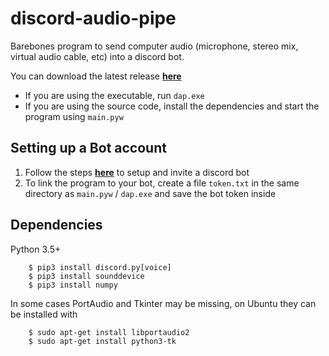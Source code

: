# discord-audio-pipe
Barebones program to send computer audio (microphone, stereo mix, virtual audio cable, etc) into a discord bot.  

You can download the latest release [**here**](https://github.com/QiCuiHub/discord-audio-pipe/releases)
- If you are using the executable, run ``dap.exe``  
- If you are using the source code, install the dependencies and start the program using ``main.pyw``

## Setting up a Bot account
1. Follow the steps [**here**](https://discordpy.readthedocs.io/en/latest/discord.html) to setup and invite a discord bot
2. To link the program to your bot, create a file ``token.txt`` in the same directory as ``main.pyw`` / ``dap.exe`` and save the bot token inside

## Dependencies
Python 3.5+
```
    $ pip3 install discord.py[voice]
    $ pip3 install sounddevice
    $ pip3 install numpy
```
In some cases PortAudio and Tkinter may be missing, on Ubuntu they can be installed with
```
    $ sudo apt-get install libportaudio2
    $ sudo apt-get install python3-tk
```

